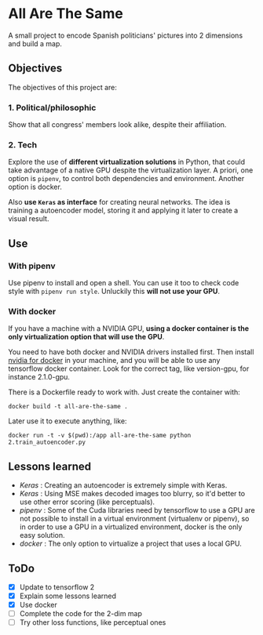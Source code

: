 # All Are The Same

A small project to encode Spanish politicians' pictures into 2 dimensions and build a map.

## Objectives

The objectives of this project are:

### 1. Political/philosophic

Show that all congress' members look alike, despite their affiliation.

### 2. Tech

Explore the use of **different virtualization solutions** in Python, that could take advantage of a native GPU despite the virtualization layer. A priori, one option is ```pipenv```, to control both dependencies and environment. Another option is docker.

Also **use ```Keras``` as interface** for creating neural networks. The idea is training a autoencoder model, storing it and applying it later to create a visual result.

## Use

### With pipenv

Use pipenv to install and open a shell. You can use it too to check code style with ```pipenv run style```. Unluckily this **will not use your GPU**.

### With docker

If you have a machine with a NVIDIA GPU, **using a docker container is the only virtualization option that will use the GPU**.

You need to have both docker and NVIDIA drivers installed first. Then install [nvidia for docker](https://github.com/NVIDIA/nvidia-docker/blob/master/README.md#quickstart) in your machine, and you will be able to use any tensorflow docker container. Look for the correct tag, like version-gpu, for instance 2.1.0-gpu.

There is a Dockerfile ready to work with. Just create the container with:
```
docker build -t all-are-the-same .
```

Later use it to execute anything, like:
```
docker run -t -v $(pwd):/app all-are-the-same python 2.train_autoencoder.py
```

## Lessons learned
- *Keras* : Creating an autoencoder is extremely simple with Keras.
- *Keras* : Using MSE makes decoded images too blurry, so it'd better to use other error scoring (like perceptuals).
- *pipenv* : Some of the Cuda libraries need by tensorflow to use a GPU are not possible to install in a virtual environment (virtualenv or pipenv), so in order to use a GPU in a virtualized environment, docker is the only easy solution.
- *docker* : The only option to virtualize a project that uses a local GPU.

## ToDo
- [X] Update to tensorflow 2
- [X] Explain some lessons learned
- [X] Use docker
- [ ] Complete the code for the 2-dim map
- [ ] Try other loss functions, like perceptual ones
